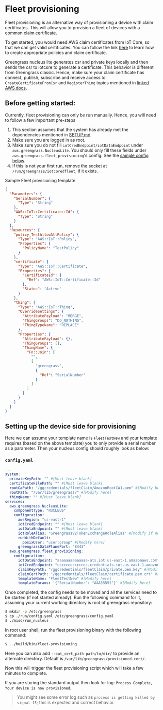 # Fleet provisioning

Fleet provisioning is an alternative way of provisioning a device with claim
certificates. This will allow you to provision a fleet of devices with a common
claim certificate.

To get started, you would need AWS claim certificates from IoT Core, so that we
can get valid certificates. You can follow the link
[here](https://docs.aws.amazon.com/greengrass/v2/developerguide/fleet-provisioning-setup.html)
to learn how to create appropriate policies and claim certificate.

Greengrass nucleus lite generates csr and private keys locally and then sends
the csr to iotcore to generate a certificate. This behavior is different from
Greengrass classic. Hence, make sure your claim certificate has connect,
publish, subscribe and receive access to `CreateCertificateFromCsr` and
`RegisterThing` topics mentioned in
[linked AWS docs](https://docs.aws.amazon.com/iot/latest/developerguide/fleet-provision-api.html).

## Before getting started:

Currently, fleet provisioning can only be run manually. Hence, you will need to
follow a few important pre-steps

1. This section assumes that the system has already met the dependencies
   mentioned in [SETUP.md](./SETUP.md#dependencies).
2. Make sure you are logged in as root.
3. Make sure you do not fill `iotCredEndpoint/iotDataEndpoint` under
   `aws.greengrass.NucleusLite`. You should only fill these fields under
   `aws.greengrass.fleet_provisioning`'s config. See the
   [sample config below](#configyaml).
4. If this is not your first run, remove the socket at
   `/run/greengrass/iotcoredfleet`, if it exists.

Sample Fleet provisioning template:

```json
{
  "Parameters": {
    "SerialNumber": {
      "Type": "String"
    },
    "AWS::IoT::Certificate::Id": {
      "Type": "String"
    }
  },
  "Resources": {
    "policy_TestAllowAllPolicy": {
      "Type": "AWS::IoT::Policy",
      "Properties": {
        "PolicyName": "TestPolicy"
      }
    },
    "certificate": {
      "Type": "AWS::IoT::Certificate",
      "Properties": {
        "CertificateId": {
          "Ref": "AWS::IoT::Certificate::Id"
        },
        "Status": "Active"
      }
    },
    "thing": {
      "Type": "AWS::IoT::Thing",
      "OverrideSettings": {
        "AttributePayload": "MERGE",
        "ThingGroups": "DO_NOTHING",
        "ThingTypeName": "REPLACE"
      },
      "Properties": {
        "AttributePayload": {},
        "ThingGroups": [],
        "ThingName": {
          "Fn::Join": [
            "",
            [
              "greengrass",
              {
                "Ref": "SerialNumber"
              }
            ]
          ]
        }
      }
    }
  }
}
```

## Setting up the device side for provisioning

Here we can assume your template name is `FleetTestNew` and your template
requires (based on the above template) you to only provide a serial number as a
parameter. Then your nucleus config should roughly look as below:

### `config.yaml`

```yaml
---
system:
  privateKeyPath: "" #[Must leave blank]
  certificateFilePath: "" #[Must leave blank]
  rootCaPath: "/ggcredentials/fleetClaim/AmazonRootCA1.pem" #[Modify here]
  rootPath: "/var/lib/greengrass/" #[Modify here]
  thingName: "" #[Must leave blank]
services:
  aws.greengrass.NucleusLite:
    componentType: "NUCLEUS"
    configuration:
      awsRegion: "us-east-1"
      iotCredEndpoint: "" #[Must leave blank]
      iotDataEndpoint: "" #[Must leave blank]
      iotRoleAlias: "GreengrassV2TokenExchangeRoleAlias" #[Modify if needed]
      runWithDefault:
        posixUser: "user:group" #[Modify here]
      greengrassDataPlanePort: "8443"
  aws.greengrass.fleet_provisioning:
    configuration:
      iotDataEndpoint: "aaaaaaaaaaaaaa-ats.iot.us-east-1.amazonaws.com" #[Modify here]
      iotCredEndpoint: "cccccccccccccc.credentials.iot.us-east-1.amazonaws.com" #[Modify here]
      claimKeyPath: "/ggcredentials/fleetClaim/private.pem.key" #[Modify here]
      claimCertPath: "/ggcredentials/fleetClaim/certificate.pem.crt" #[Modify here]
      templateName: "FleetTestNew" #[Modify here]
      templateParams: '{"SerialNumber": "AAA55555"}' #[Modify here]
```

Once completed, the config needs to be moved and all the services need to be
started (if not started already). Run the following command for it, assuming
your current working directory is root of greengrass repository:

```sh
$ mkdir -p /etc/greengrass
$ cp ./run/config.yaml /etc/greengrass/config.yaml
$ ./misc/run_nucleus
```

In root user shell, run the fleet provisioning binary with the following
command:

```sh
$ ../build/bin/fleet-provisioning
```

Here you can also add `--out_cert_path path/to/dir/` to provide an alternate
directory. Default is `/var/lib/greengrass/provisioned-cert/`.

Now this will trigger the fleet provisioning script which will take a few
minutes to complete.

If you are storing the standard output then look for log:
`Process Complete, Your device is now provisioned`.

> You might see some error log such as `process is getting killed by signal 15`;
> this is expected and correct behavior.
